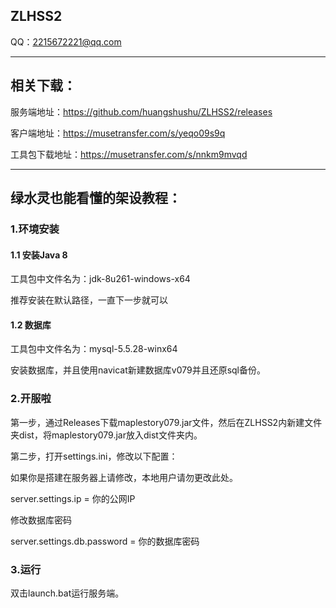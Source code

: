 ## ZLHSS2

QQ：2215672221@qq.com
___
## 相关下载：
服务端地址：https://github.com/huangshushu/ZLHSS2/releases

客户端地址：https://musetransfer.com/s/yeqo09s9q

工具包下载地址：https://musetransfer.com/s/nnkm9mvqd
___

## 绿水灵也能看懂的架设教程：

### 1.环境安装

#### 1.1 安装Java 8 
工具包中文件名为：jdk-8u261-windows-x64

推荐安装在默认路径，一直下一步就可以

#### 1.2 数据库
工具包中文件名为：mysql-5.5.28-winx64

安装数据库，并且使用navicat新建数据库v079并且还原sql备份。


### 2.开服啦

第一步，通过Releases下载maplestory079.jar文件，然后在ZLHSS2内新建文件夹dist，将maplestory079.jar放入dist文件夹内。

第二步，打开settings.ini，修改以下配置：

如果你是搭建在服务器上请修改，本地用户请勿更改此处。

server.settings.ip = 你的公网IP

修改数据库密码

server.settings.db.password = 你的数据库密码

### 3.运行

双击launch.bat运行服务端。